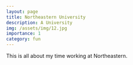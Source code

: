 ```yaml
---
layout: page
title: Northeastern University
description: A University
img: /assets/img/12.jpg
importance: 1
category: fun
---
```


This is all about my time working at Northeastern. 